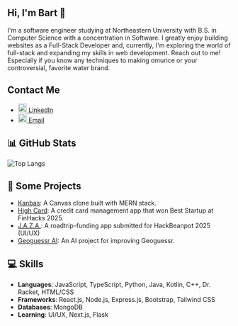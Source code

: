 ## Hi, I'm Bart 👋

I'm a software engineer studying at Northeastern University with B.S. in Computer Science with a concentration in Software. I greatly enjoy building websites as a Full-Stack Developer and, currently, I'm exploring the world of full-stack and expanding my skills in web development. Reach out to me! Especially if you know any techniques to making omurice or your controversial, favorite water brand.

## Contact Me
- <a href="https://www.linkedin.com/in/jlojanarungsiri">
  <img src="https://upload.wikimedia.org/wikipedia/commons/thumb/c/ca/LinkedIn_logo_initials.png/640px-LinkedIn_logo_initials.png" alt="LinkedIn" width="20" height="20"/> LinkedIn</a> 
  

 
- <a href="mailto:lojanarungsiri.j@northeastern.edu">
  <img src="https://cdn3.iconfinder.com/data/icons/social-media-logos-flat-colorful-1/2048/5382_-_Outlook-512.png" alt="Email" width="20" height="20"/> Email</a>

## 📊 GitHub Stats
![Top Langs](https://github-readme-stats.vercel.app/api/top-langs/?username=Bartavius&layout=pie&theme=radical) 

## 🔭 Some Projects

- [Kanbas](https://github.com/Bartavius/kanbas): A Canvas clone built with MERN stack.
- [High Card](https://github.com/Bartavius/high-card): A credit card management app that won Best Startup at FinHacks 2025.
- [J.A.Z.A.](https://github.com/Bartavius/JAZA-Just-A-Zip-Away): A roadtrip-funding app submitted for HackBeanpot 2025 (UI/UX)
- [Geoguessr AI](https://github.com/Bartavius/geoguessr-ai): An AI project for improving Geoguessr.

## 💻 Skills

- **Languages**: JavaScript, TypeScript, Python, Java, Kotlin, C++, Dr. Racket, HTML/CSS
- **Frameworks**: React.js, Node.js, Express.js, Bootstrap, Tailwind CSS
- **Databases**: MongoDB
- **Learning**: UI/UX, Next.js, Flask
